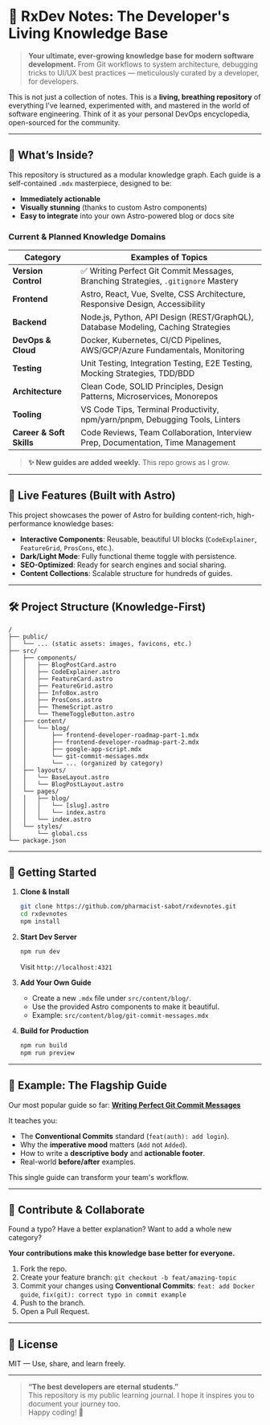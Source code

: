 # 🧠 RxDev Notes: The Developer's Living Knowledge Base

> **Your ultimate, ever-growing knowledge base for modern software development.** From Git workflows to system architecture, debugging tricks to UI/UX best practices — meticulously curated by a developer, for developers.

This is not just a collection of notes. This is a **living, breathing repository** of everything I've learned, experimented with, and mastered in the world of software engineering. Think of it as your personal DevOps encyclopedia, open-sourced for the community.

---

## 🌌 What’s Inside?

This repository is structured as a modular knowledge graph. Each guide is a self-contained `.mdx` masterpiece, designed to be:

*   **Immediately actionable**
*   **Visually stunning** (thanks to custom Astro components)
*   **Easy to integrate** into your own Astro-powered blog or docs site

### Current & Planned Knowledge Domains

| Category          | Examples of Topics                                                                 |
|-------------------|------------------------------------------------------------------------------------|
| **Version Control** | ✅ Writing Perfect Git Commit Messages, Branching Strategies, `.gitignore` Mastery |
| **Frontend**        | Astro, React, Vue, Svelte, CSS Architecture, Responsive Design, Accessibility      |
| **Backend**         | Node.js, Python, API Design (REST/GraphQL), Database Modeling, Caching Strategies  |
| **DevOps & Cloud**  | Docker, Kubernetes, CI/CD Pipelines, AWS/GCP/Azure Fundamentals, Monitoring        |
| **Testing**         | Unit Testing, Integration Testing, E2E Testing, Mocking Strategies, TDD/BDD        |
| **Architecture**    | Clean Code, SOLID Principles, Design Patterns, Microservices, Monorepos            |
| **Tooling**         | VS Code Tips, Terminal Productivity, npm/yarn/pnpm, Debugging Tools, Linters       |
| **Career & Soft Skills** | Code Reviews, Team Collaboration, Interview Prep, Documentation, Time Management |

> **✨ New guides are added weekly.** This repo grows as I grow.

---

## 🚀 Live Features (Built with Astro)

This project showcases the power of Astro for building content-rich, high-performance knowledge bases:

*   **Interactive Components**: Reusable, beautiful UI blocks (`CodeExplainer`, `FeatureGrid`, `ProsCons`, etc.).
*   **Dark/Light Mode**: Fully functional theme toggle with persistence.
*   **SEO-Optimized**: Ready for search engines and social sharing.
*   **Content Collections**: Scalable structure for hundreds of guides.

---

## 🛠️ Project Structure (Knowledge-First)

```text
/
├── public/
│   └── ... (static assets: images, favicons, etc.)
├── src/
│   ├── components/
│   │   ├── BlogPostCard.astro
│   │   ├── CodeExplainer.astro
│   │   ├── FeatureCard.astro
│   │   ├── FeatureGrid.astro
│   │   ├── InfoBox.astro
│   │   ├── ProsCons.astro
│   │   ├── ThemeScript.astro
│   │   └── ThemeToggleButton.astro
│   ├── content/
│   │   └── blog/
│   │       ├── frontend-developer-roadmap-part-1.mdx
│   │       ├── frontend-developer-roadmap-part-2.mdx
│   │       ├── google-app-script.mdx
│   │       └── git-commit-messages.mdx
│   │       └── ... (organized by category)
│   ├── layouts/
│   │   └── BaseLayout.astro
│   │   └── BlogPostLayout.astro
│   └── pages/
│   │   ├── blog/
│   │   │   └── [slug].astro
│   │   │   └── index.astro
│   │   └── index.astro
│   └── styles/
│       └── global.css
└── package.json
```

---

## 🧞 Getting Started

1.  **Clone & Install**
    ```bash
    git clone https://github.com/pharmacist-sabot/rxdevnotes.git
    cd rxdevnotes
    npm install
    ```

2.  **Start Dev Server**
    ```bash
    npm run dev
    ```
    Visit `http://localhost:4321`

3.  **Add Your Own Guide**
    *   Create a new `.mdx` file under `src/content/blog/`.
    *   Use the provided Astro components to make it beautiful.
    *   Example: `src/content/blog/git-commit-messages.mdx`

4.  **Build for Production**
    ```bash
    npm run build
    npm run preview
    ```

---

## 📖 Example: The Flagship Guide

Our most popular guide so far: **[Writing Perfect Git Commit Messages](./src/content/blog/git-commit-messages.mdx)**

It teaches you:
*   The **Conventional Commits** standard (`feat(auth): add login`).
*   Why the **imperative mood** matters (`Add` not `Added`).
*   How to write a **descriptive body** and **actionable footer**.
*   Real-world **before/after** examples.

This single guide can transform your team's workflow.

---

## 🤝 Contribute & Collaborate

Found a typo? Have a better explanation? Want to add a whole new category?

**Your contributions make this knowledge base better for everyone.**

1.  Fork the repo.
2.  Create your feature branch: `git checkout -b feat/amazing-topic`
3.  Commit your changes using **Conventional Commits**: `feat: add Docker guide`, `fix(git): correct typo in commit example`
4.  Push to the branch.
5.  Open a Pull Request.

---

## 📜 License

MIT — Use, share, and learn freely.

---

> **“The best developers are eternal students.”**  
> This repository is my public learning journal. I hope it inspires you to document your journey too.  
> Happy coding! 🚀
